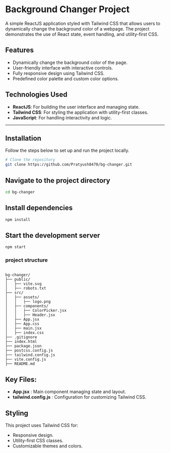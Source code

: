 # Background Changer Project

A simple ReactJS application styled with Tailwind CSS that allows users to dynamically change the background color of a webpage. The project demonstrates the use of React state, event handling, and utility-first CSS.

## Features

- Dynamically change the background color of the page.
- User-friendly interface with interactive controls.
- Fully responsive design using Tailwind CSS.
- Predefined color palette and custom color options.

## Technologies Used

- **ReactJS**: For building the user interface and managing state.
- **Tailwind CSS**: For styling the application with utility-first classes.
- **JavaScript**: For handling interactivity and logic.

---

## Installation

Follow the steps below to set up and run the project locally.

```bash
# Clone the repository
git clone https://github.com/Pratyush8470/bg-changer.git
```

## Navigate to the project directory
```bash
cd bg-changer
```

## Install dependencies
```bash
npm install
```

## Start the development server
```bash
npm start
```

### project structure
```

bg-changer/
├── public/                   
│   ├── vite.svg              
│   ├── robots.txt             
├── src/                      
│   ├── assets/                
│   │   ├── logo.png          
│   ├── components/           
│   │   ├── ColorPicker.jsx   
│   │   ├── Header.jsx        
│   ├── App.jsx               
│   ├── App.css                
│   ├── main.jsx              
│   ├── index.css             
├── .gitignore                
├── index.html               
├── package.json              
├── postcss.config.js          
├── tailwind.config.js        
├── vite.config.js            
├── README.md                  
```

## Key Files:
- **App.jsx** : Main component managing state and layout.
- **tailwind.config.js** : Configuration for customizing Tailwind CSS.

## Styling
This project uses Tailwind CSS for:

- Responsive design.
- Utility-first CSS classes.
- Customizable themes and colors.